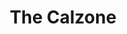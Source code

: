 ---
title: 'The Calzone'
episode: 20
pc: 720
written: Alec Berg & Jeff Schaffer
directed: Andy Ackerman
aired: April 25, 1996
imdb: 'http://www.imdb.com/title/tt0697669/'
wiki: 'https://en.wikipedia.org/wiki/The_Calzone'
taxonomy:
    category:
        - episode
---